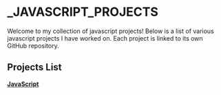 # _JAVASCRIPT_PROJECTS

Welcome to my collection of javascript projects! Below is a list of various javascript projects I have worked on. Each project is linked to its own GitHub repository.

## Projects List

**[ JavaScript](https://github.com/FLAVIYO/Emailed-Jobs-Data-Extraction/tree/main)**  

